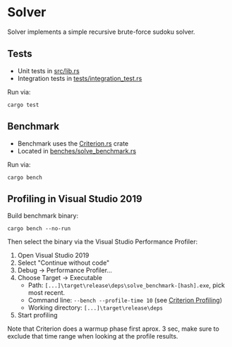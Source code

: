 # Solver

Solver implements a simple recursive brute-force sudoku solver.


## Tests

* Unit tests in [src/lib.rs](./src/lib.rs)
* Integration tests in [tests/integration_test.rs](./tests/integration_test.rs)

Run via:
```
cargo test
```

## Benchmark

* Benchmark uses the [Criterion.rs](https://crates.io/crates/criterion) crate
* Located in [benches/solve_benchmark.rs](./benches/solve_benchmark.rs)

Run via:

```
cargo bench
```

## Profiling in Visual Studio 2019

Build benchmark binary:

```
cargo bench --no-run
```

Then select the binary via the Visual Studio Performance Profiler:
1. Open Visual Studio 2019
2. Select "Continue without code"
3. Debug -> Performance Profiler...
4. Choose Target -> Executable
   - Path: `[...]\target\release\deps\solve_benchmark-[hash].exe`,
     pick most recent.
   - Command line: `--bench --profile-time 10`
     (see [Criterion Profiling](https://bheisler.github.io/criterion.rs/book/user_guide/profiling.html))
   - Working directory: `[...]\target\release\deps`
5. Start profiling

Note that Criterion does a warmup phase first aprox. 3 sec, make sure to
exclude that time range when looking at the profile results.
